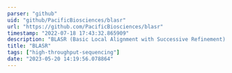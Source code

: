 ```yaml
---
parser: "github"
uid: "github/PacificBiosciences/blasr"
url: "https://github.com/PacificBiosciences/blasr"
timestamp: "2022-07-18 17:43:32.865909"
description: "BLASR (Basic Local Alignment with Successive Refinement) maps Single Molecule Sequencing (SMS) reads that are thousands of bases long, with divergence between the read and genome dominated by insertion and deletion error."
title: "BLASR"
tags: ["high-throughput-sequencing"]
date: "2023-05-20 14:19:56.078864"
---
```

